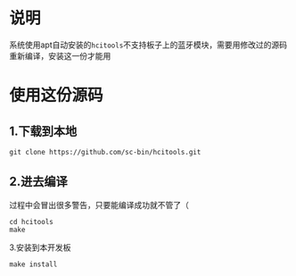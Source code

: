 说明
======
系统使用apt自动安装的`hcitools`不支持板子上的蓝牙模块，需要用修改过的源码重新编译，安装这一份才能用

使用这份源码
======
1.下载到本地
------
```
git clone https://github.com/sc-bin/hcitools.git
```

2.进去编译
------
过程中会冒出很多警告，只要能编译成功就不管了（
```
cd hcitools
make
```

3.安装到本开发板
```
make install
```